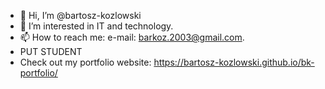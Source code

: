 - 👋 Hi, I’m @bartosz-kozlowski
- 👀 I’m interested in IT and technology.
- 📫 How to reach me: e-mail: barkoz.2003@gmail.com.
- PUT STUDENT
- Check out my portfolio website: https://bartosz-kozlowski.github.io/bk-portfolio/
